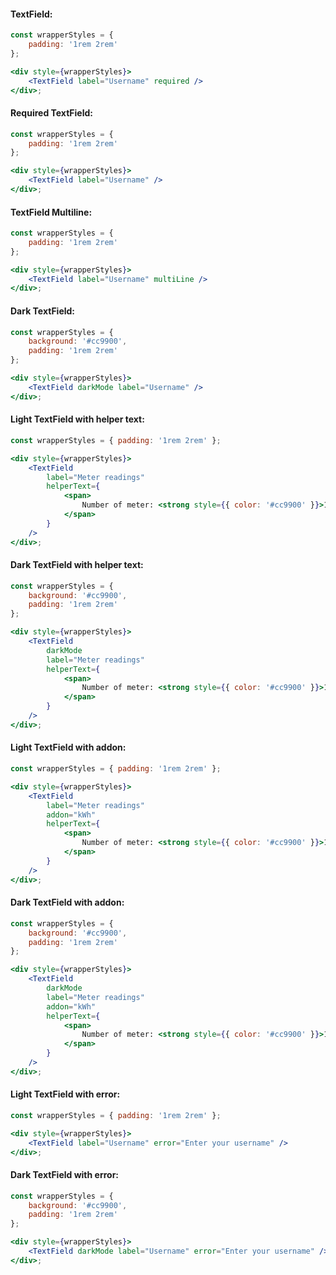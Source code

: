 #### TextField:

```jsx
const wrapperStyles = {
    padding: '1rem 2rem'
};

<div style={wrapperStyles}>
    <TextField label="Username" required />
</div>;
```

#### Required TextField:

```jsx
const wrapperStyles = {
    padding: '1rem 2rem'
};

<div style={wrapperStyles}>
    <TextField label="Username" />
</div>;
```

#### TextField Multiline:

```jsx
const wrapperStyles = {
    padding: '1rem 2rem'
};

<div style={wrapperStyles}>
    <TextField label="Username" multiLine />
</div>;
```

#### Dark TextField:

```jsx
const wrapperStyles = {
    background: '#cc9900',
    padding: '1rem 2rem'
};

<div style={wrapperStyles}>
    <TextField darkMode label="Username" />
</div>;
```

#### Light TextField with helper text:

```jsx
const wrapperStyles = { padding: '1rem 2rem' };

<div style={wrapperStyles}>
    <TextField
        label="Meter readings"
        helperText={
            <span>
                Number of meter: <strong style={{ color: '#cc9900' }}>1225678936</strong>
            </span>
        }
    />
</div>;
```

#### Dark TextField with helper text:

```jsx
const wrapperStyles = {
    background: '#cc9900',
    padding: '1rem 2rem'
};

<div style={wrapperStyles}>
    <TextField
        darkMode
        label="Meter readings"
        helperText={
            <span>
                Number of meter: <strong style={{ color: '#cc9900' }}>1225678936</strong>
            </span>
        }
    />
</div>;
```

#### Light TextField with addon:

```jsx
const wrapperStyles = { padding: '1rem 2rem' };

<div style={wrapperStyles}>
    <TextField
        label="Meter readings"
        addon="kWh"
        helperText={
            <span>
                Number of meter: <strong style={{ color: '#cc9900' }}>1225678936</strong>
            </span>
        }
    />
</div>;
```

#### Dark TextField with addon:

```jsx
const wrapperStyles = {
    background: '#cc9900',
    padding: '1rem 2rem'
};

<div style={wrapperStyles}>
    <TextField
        darkMode
        label="Meter readings"
        addon="kWh"
        helperText={
            <span>
                Number of meter: <strong style={{ color: '#cc9900' }}>1225678936</strong>
            </span>
        }
    />
</div>;
```

#### Light TextField with error:

```jsx
const wrapperStyles = { padding: '1rem 2rem' };

<div style={wrapperStyles}>
    <TextField label="Username" error="Enter your username" />
</div>;
```

#### Dark TextField with error:

```jsx
const wrapperStyles = {
    background: '#cc9900',
    padding: '1rem 2rem'
};

<div style={wrapperStyles}>
    <TextField darkMode label="Username" error="Enter your username" />
</div>;
```
